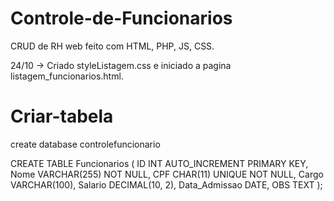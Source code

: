 # Controle-de-Funcionarios
CRUD de RH web feito com HTML, PHP, JS, CSS.

24/10 -> Criado styleListagem.css e iniciado a pagina listagem_funcionarios.html.

# Criar-tabela

create database controlefuncionario

CREATE TABLE Funcionarios (
    ID INT AUTO_INCREMENT PRIMARY KEY,
    Nome VARCHAR(255) NOT NULL,
    CPF CHAR(11) UNIQUE NOT NULL,
    Cargo VARCHAR(100),
    Salario DECIMAL(10, 2),
    Data_Admissao DATE,
    OBS TEXT
);

